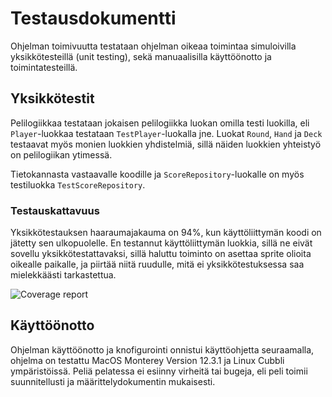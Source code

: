 # Testausdokumentti

Ohjelman toimivuutta testataan ohjelman oikeaa toimintaa simuloivilla yksikkötesteillä (unit testing), sekä manuaalisilla käyttöönotto ja toimintatesteillä.

## Yksikkötestit

Pelilogiikkaa testataan jokaisen pelilogiikka luokan omilla testi luokilla, eli ```Player```-luokkaa testataan ```TestPlayer```-luokalla jne.
Luokat ```Round```, ```Hand``` ja ```Deck``` testaavat myös monien luokkien yhdistelmiä, sillä näiden luokkien yhteistyö on pelilogiikan ytimessä.

Tietokannasta vastaavalle koodille ja ```ScoreRepository```-luokalle on myös testiluokka ```TestScoreRepository```.

### Testauskattavuus

Yksikkötestauksen haaraumajakauma on 94%, kun käyttöliittymän koodi on jätetty sen ulkopuolelle. En testannut käyttöliittymän luokkia, sillä ne eivät sovellu yksikkötestattavaksi, sillä haluttu toiminto on asettaa sprite olioita oikealle paikalle, ja piirtää niitä ruudulle, mitä ei yksikkötestuksessa saa mielekkäästi tarkastettua.

![Coverage report](https://user-images.githubusercontent.com/90755361/167908912-53fbf55c-8ba6-43a5-852d-5bb86c0835fb.png)

## Käyttöönotto

Ohjelman käyttöönotto ja knofigurointi onnistui käyttöohjetta seuraamalla, ohjelma on testattu MacOS Monterey Version 12.3.1 ja Linux Cubbli ympäristöissä.
Peliä pelatessa ei esiinny virheitä tai bugeja, eli peli toimii suunnitellusti ja määrittelydokumentin mukaisesti.